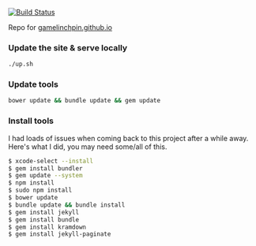 [![Build Status](https://travis-ci.org/gamelinchpin/gamelinchpin.github.io.svg?branch=master)](https://travis-ci.org/gamelinchpin/gamelinchpin.github.io)

Repo for [gamelinchpin.github.io](http://gamelinchpin.github.io)


### Update the site & serve locally

``` bash
./up.sh
```


### Update tools

``` bash
bower update && bundle update && gem update
```

### Install tools

I had loads of issues when coming back to this project after a while away. Here's what I did, you may need some/all of this.

``` bash
$ xcode-select --install
$ gem install bundler
$ gem update --system
$ npm install
$ sudo npm install
$ bower update
$ bundle update && bundle install
$ gem install jekyll
$ gem install bundle
$ gem install kramdown
$ gem install jekyll-paginate
```
